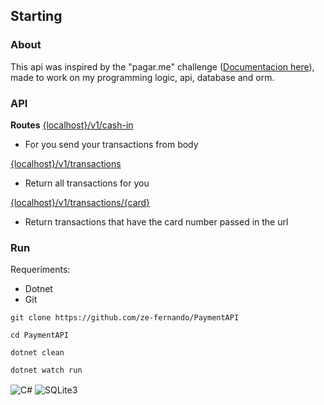 ## Starting
### About
This api was inspired by the "pagar.me" challenge ([Documentacion here]()), made to work on my programming logic, api, database and orm.

### API
**Routes**
[{localhost}/v1/cash-in]()
- For you send your transactions from body
  
[{localhost}/v1/transactions]()
- Return all transactions for you

[{localhost}/v1/transactions/{card}]()
- Return transactions that have the card number passed in the url

### Run

Requeriments:
- Dotnet
-  Git

`git clone https://github.com/ze-fernando/PaymentAPI`

`cd PaymentAPI`

`dotnet clean`

`dotnet watch run`


<img align='center' alt='C#' src='https://img.shields.io/badge/C%23-239120?style=for-the-badge&logo=c-sharp&logoColor=white'/>
<img align='center' alt='SQLite3' src='https://img.shields.io/badge/SQLite-07405E?style=for-the-badge&logo=sqlite&logoColor=white'/>
